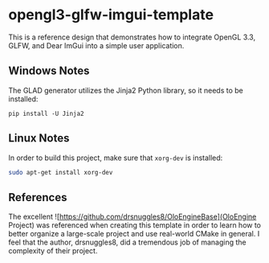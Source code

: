 # opengl3-glfw-imgui-template

This is a reference design that demonstrates how to integrate OpenGL 3.3, GLFW, and Dear ImGui into a simple user application.

## Windows Notes

The GLAD generator utilizes the Jinja2 Python library, so it needs to be installed:

```python3
pip install -U Jinja2
```

## Linux Notes

In order to build this project, make sure that `xorg-dev` is installed:

```bash
sudo apt-get install xorg-dev
```

## References

The excellent ![https://github.com/drsnuggles8/OloEngineBase](OloEngine Project) was referenced when creating this template in order to learn how to better organize a large-scale project and use real-world CMake in general. I feel that the author, drsnuggles8, did a tremendous job of managing the complexity of their project.
